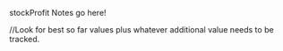 stockProfit Notes go here!

//Look for best so far values plus whatever additional value needs to be tracked.
